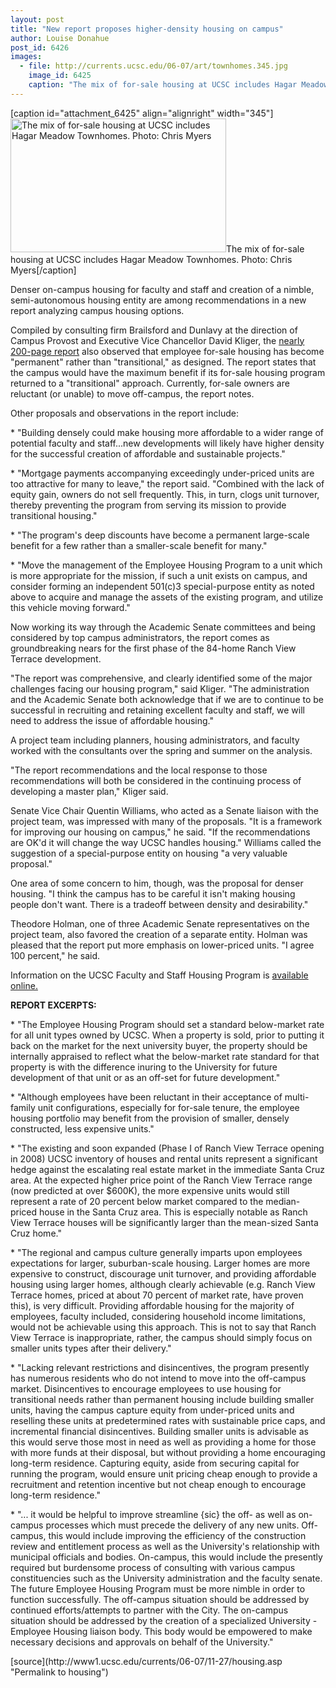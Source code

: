```yaml
---
layout: post
title: "New report proposes higher-density housing on campus"
author: Louise Donahue
post_id: 6426
images:
  - file: http://currents.ucsc.edu/06-07/art/townhomes.345.jpg
    image_id: 6425
    caption: "The mix of for-sale housing at UCSC includes Hagar Meadow Townhomes. Photo: Chris Myers"
---
```


[caption id="attachment_6425" align="alignright" width="345"]<a href="http://localhost/mysite/wp-content/uploads/2006/11/townhomes.345.jpg"><img class="size-full wp-image-6425" src="http://localhost/mysite/wp-content/uploads/2006/11/townhomes.345.jpg" alt="The mix of for-sale housing at UCSC includes Hagar Meadow Townhomes. Photo: Chris Myers" width="345" height="214" /></a>The mix of for-sale housing at UCSC includes Hagar Meadow Townhomes. Photo: Chris Myers[/caption]
<a name="content" id="content"></a>
<p>
  Denser on-campus housing for faculty and staff and creation of a nimble, semi-autonomous housing entity are among recommendations in a new report analyzing campus housing options.
</p>
<p>
  Compiled by consulting firm Brailsford and Dunlavy at the direction of Campus Provost and Executive Vice Chancellor David Kliger, the <a href="http://housing.ucsc.edu/employee-housing/pdf/EHAP.pdf">nearly 200-page report</a> also observed that employee for-sale housing has become "permanent" rather than "transitional," as designed. The report states that the campus would have the maximum benefit if its for-sale housing program returned to a "transitional" approach. Currently, for-sale owners are reluctant (or unable) to move off-campus, the report notes.
</p>
<p>
  Other proposals and observations in the report include:
</p>
<p>
  * "Building densely could make housing more affordable to a wider range of potential faculty and staff...new developments will likely have higher density for the successful creation of affordable and sustainable projects."
</p>
<p>
  * "Mortgage payments accompanying exceedingly under-priced units are too attractive for many to leave," the report said. "Combined with the lack of equity gain, owners do not sell frequently. This, in turn, clogs unit turnover, thereby preventing the program from serving its mission to provide transitional housing."
</p>
<p>
  * "The program's deep discounts have become a permanent large-scale benefit for a few rather than a smaller-scale benefit for many."
</p>
<p>
  * "Move the management of the Employee Housing Program to a unit which is more appropriate for the mission, if such a unit exists on campus, and consider forming an independent 501(c)3 special-purpose entity as noted above to acquire and manage the assets of the existing program, and utilize this vehicle moving forward."
</p>
<p>
  Now working its way through the Academic Senate committees and being considered by top campus administrators, the report comes as groundbreaking nears for the first phase of the 84-home Ranch View Terrace development.
</p>
<p>
  "The report was comprehensive, and clearly identified some of the major challenges facing our housing program," said Kliger. "The administration and the Academic Senate both acknowledge that if we are to continue to be successful in recruiting and retaining excellent faculty and staff, we will need to address the issue of affordable housing."
</p>
<p>
  A project team including planners, housing administrators, and faculty worked with the consultants over the spring and summer on the analysis.
</p>
<p>
  "The report recommendations and the local response to those recommendations will both be considered in the continuing process of developing a master plan," Kliger said.
</p>
<p>
  Senate Vice Chair Quentin Williams, who acted as a Senate liaison with the project team, was impressed with many of the proposals. "It is a framework for improving our housing on campus," he said. "If the recommendations are OK'd it will change the way UCSC handles housing." Williams called the suggestion of a special-purpose entity on housing "a very valuable proposal."
</p>
<p>
  One area of some concern to him, though, was the proposal for denser housing. "I think the campus has to be careful it isn't making housing people don't want. There is a tradeoff between density and desirability."
</p>
<p>
  Theodore Holman, one of three Academic Senate representatives on the project team, also favored the creation of a separate entity. Holman was pleased that the report put more emphasis on lower-priced units. "I agree 100 percent," he said.
</p>
<p>
  Information on the UCSC Faculty and Staff Housing Program is <a href="http://housing.ucsc.edu/employee-housing/index.html">available online.</a>
</p>
<p>
  <strong>REPORT EXCERPTS:</strong>
</p>
<p>
  * "The Employee Housing Program should set a standard below-market rate for all unit types owned by UCSC. When a property is sold, prior to putting it back on the market for the next university buyer, the property should be internally appraised to reflect what the below-market rate standard for that property is with the difference inuring to the University for future development of that unit or as an off-set for future development."
</p>
<p>
  * "Although employees have been reluctant in their acceptance of multi-family unit configurations, especially for for-sale tenure, the employee housing portfolio may benefit from the provision of smaller, densely constructed, less expensive units."
</p>
<p>
  * "The existing and soon expanded (Phase I of Ranch View Terrace opening in 2008) UCSC inventory of houses and rental units represent a significant hedge against the escalating real estate market in the immediate Santa Cruz area. At the expected higher price point of the Ranch View Terrace range (now predicted at over $600K), the more expensive units would still represent a rate of 20 percent below market compared to the median-priced house in the Santa Cruz area. This is especially notable as Ranch View Terrace houses will be significantly larger than the mean-sized Santa Cruz home."
</p>
<p>
  * "The regional and campus culture generally imparts upon employees expectations for larger, suburban-scale housing. Larger homes are more expensive to construct, discourage unit turnover, and providing affordable housing using larger homes, although clearly achievable (e.g. Ranch View Terrace homes, priced at about 70 percent of market rate, have proven this), is very difficult. Providing affordable housing for the majority of employees, faculty included, considering household income limitations, would not be achievable using this approach. This is not to say that Ranch View Terrace is inappropriate, rather, the campus should simply focus on smaller units types after their delivery."
</p>
<p>
  * "Lacking relevant restrictions and disincentives, the program presently has numerous residents who do not intend to move into the off-campus market. Disincentives to encourage employees to use housing for transitional needs rather than permanent housing include building smaller units, having the campus capture equity from under-priced units and reselling these units at predetermined rates with sustainable price caps, and incremental financial disincentives. Building smaller units is advisable as this would serve those most in need as well as providing a home for those with more funds at their disposal, but without providing a home encouraging long-term residence. Capturing equity, aside from securing capital for running the program, would ensure unit pricing cheap enough to provide a recruitment and retention incentive but not cheap enough to encourage long-term residence."
</p>
<p>
  * "... it would be helpful to improve streamline {sic} the off- as well as on-campus processes which must precede the delivery of any new units. Off-campus, this would include improving the efficiency of the construction review and entitlement process as well as the University's relationship with municipal officials and bodies. On-campus, this would include the presently required but burdensome process of consulting with various campus constituencies such as the University administration and the faculty senate. The future Employee Housing Program must be more nimble in order to function successfully. The off-campus situation should be addressed by continued efforts/attempts to partner with the City. The on-campus situation should be addressed by the creation of a specialized University - Employee Housing liaison body. This body would be empowered to make necessary decisions and approvals on behalf of the University."<br>
</p>
[source](http://www1.ucsc.edu/currents/06-07/11-27/housing.asp "Permalink to housing")

